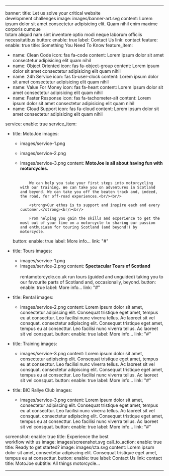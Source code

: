   ---
banner:
  title: Let us solve your critical website <br> development challenges
  image: images/banner-art.svg
  content: Lorem ipsum dolor sit amet consectetur adipisicing elit. Quam nihil enim
    maxime corporis cumque <br> totam aliquid nam sint inventore optio modi neque
    laborum officiis necessitatibus
  button:
    enable: true
    label: Contact Us
    link: contact
feature:
  enable: true
  title: Something You Need To Know
  feature_item:
  - name: Clean Code
    icon: fas fa-code
    content: Lorem ipsum dolor sit amet consectetur adipisicing elit quam nihil
  - name: Object Oriented
    icon: fas fa-object-group
    content: Lorem ipsum dolor sit amet consectetur adipisicing elit quam nihil
  - name: 24h Service
    icon: fas fa-user-clock
    content: Lorem ipsum dolor sit amet consectetur adipisicing elit quam nihil
  - name: Value For Money
    icon: fas fa-heart
    content: Lorem ipsum dolor sit amet consectetur adipisicing elit quam nihil
  - name: Faster Response
    icon: fas fa-tachometer-alt
    content: Lorem ipsum dolor sit amet consectetur adipisicing elit quam nihil
  - name: Cloud Support
    icon: fas fa-cloud
    content: Lorem ipsum dolor sit amet consectetur adipisicing elit quam nihil
    
service:
  enable: true
  service_item:
  - title: MotoJoe
    images:
    - images/service-1.png
    - images/service-2.png
    - images/service-3.png
    content: <strong>MotoJoe is all about having fun with motorcycles.</strong><br/><br/>

              We can help you take your first steps into motorcycling with our training. We can take you on adventures in Scotland and beyond. We can take you off the beaten track and, indeed, the road, for off-road experiences.<br/><br/>

              <strong>Our ethos is to support and inspire each and every customer.</strong><br/><br/>

              From helping you gain the skills and experience to get the most out of your time on a motorcycle to sharing our passion and enthusiasm for touring Scotland (and beyond!) by motorcycle.
    button:
      enable: true
      label: More info...
      link: "#"

  - title: Tours
    images:
    - images/service-1.png
    - images/service-2.png
    content: <strong>Spectacular Tours of Scotland</strong><br/><br/>
    rentamotorcycle.co.uk run tours (guided and unguided) taking you to our favourite parts of Scotland and, occasionally, beyond.
    button:
      enable: true
      label: More info...
      link: "#"

  - title: Rental
    images:
    - images/service-2.png
    content: Lorem ipsum dolor sit amet, consectetur adipiscing elit. Consequat tristique
      eget amet, tempus eu at consecttur. Leo facilisi nunc viverra tellus. Ac laoreet
      sit vel consquat. consectetur adipiscing elit. Consequat tristique eget amet,
      tempus eu at consecttur. Leo facilisi nunc viverra tellus. Ac laoreet sit vel
      consquat.
    button:
      enable: true
      label: More info...
      link: "#"

  - title: Training
    images:
    - images/service-3.png
    content: Lorem ipsum dolor sit amet, consectetur adipiscing elit. Consequat tristique
      eget amet, tempus eu at consecttur. Leo facilisi nunc viverra tellus. Ac laoreet
      sit vel consquat. consectetur adipiscing elit. Consequat tristique eget amet,
      tempus eu at consecttur. Leo facilisi nunc viverra tellus. Ac laoreet sit vel
      consquat.
    button:
      enable: true
      label: More info...
      link: "#"

  - title: BIC Rallye Club
    images:
    - images/service-3.png
    content: Lorem ipsum dolor sit amet, consectetur adipiscing elit. Consequat tristique
      eget amet, tempus eu at consecttur. Leo facilisi nunc viverra tellus. Ac laoreet
      sit vel consquat. consectetur adipiscing elit. Consequat tristique eget amet,
      tempus eu at consecttur. Leo facilisi nunc viverra tellus. Ac laoreet sit vel
      consquat.
    button:
      enable: true
      label: More info...
      link: "#"

screenshot:
  enable: true
  title: Experience the best <br> workflow with us
  image: images/screenshot.svg
call_to_action:
  enable: true
  title: Ready to get started?
  image: images/cta.svg
  content: Lorem ipsum dolor sit amet, consectetur adipiscing elit. Consequat tristique
    eget amet, tempus eu at consecttur.
  button:
    enable: true
    label: Contact Us
    link: contact
title: MotoJoe
subtitle: All things motorcycle...

---
